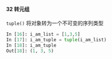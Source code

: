 #### 32 转元组

 `tuple()` 将对象转为一个不可变的序列类型

 ```python
 In [16]: i_am_list = [1,3,5]
 In [17]: i_am_tuple = tuple(i_am_list)
 In [18]: i_am_tuple
 Out[18]: (1, 3, 5)
 ```